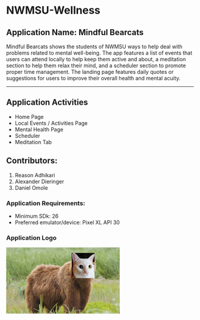 # NWMSU-Wellness
## Application Name: Mindful Bearcats

Mindful Bearcats shows the students of NWMSU ways to help deal with problems related to mental well-being. The app features a list of events that users can attend locally to help keep them active and about, a meditation section to help them relax their mind, and a scheduler section to promote proper time management.  The landing page features daily quotes or suggestions for users to improve their overall health and mental acuity.<hr>

## Application Activities
* Home Page
* Local Events / Activities Page
* Mental Health Page
* Scheduler
* Meditation Tab

## Contributors:
1. Reason Adhikari
2. Alexander Dieringer
3. Daniel Omole

### Application Requirements:
* Minimum SDk: 26
* Preferred emulator/device: Pixel XL API 30

### Application Logo
![Bearcat](appLogo.PNG)
